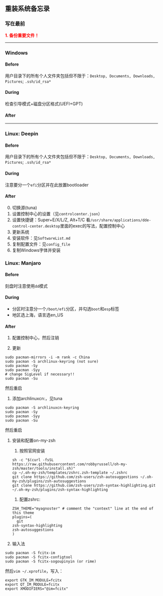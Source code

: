 ## 重装系统备忘录

### 写在最前
<font color='red'><b>1. 备份重要文件！</b></font>

---

### Windows

#### Before
用户目录下的所有个人文件夹包括但不限于：`` Desktop, Documents, Downloads, Pictures ``; `` .ssh/id_rsa* ``

#### During
检查引导模式+磁盘分区格式(UEFI+GPT)

#### After

---

### Linux: Deepin

#### Before
用户目录下的所有个人文件夹包括但不限于：`` Desktop, Documents, Downloads, Pictures ``; `` .ssh/id_rsa* ``

#### During

注意要分一个`` efi ``分区并在此放置bootloader

#### After

0. 切换源(tuna)
1. 设置控制中心的设置（见`` controlcenter.json ``）
1. 设置快捷键：Super+E/X/L/Z, Alt+T/C
   看`` /usr/share/applications/dde-control-center.desktop ``里面的exec的写法，配置控制中心
1. 更新系统
1. 安装软件：见`` SoftwareList.md ``
1. 复制配置文件：见`` config_file ``
1. 复制Windows字体并安装


### Linux: Manjaro

#### Before

刻盘时注意使用`` dd ``模式

#### During

 - 分区时注意分一个`` /boot/efi ``分区，并勾选`` boot ``和`` esp ``标签
 - 地区选上海，语言选en_US

#### After

1. 配置控制中心，然后注销

1. 更新
```shell
sudo pacman-mirrors -i -m rank -c China
sudo pacman -S archlinux-keyring (not sure)
sudo pacman -Sy
sudo pacman -Syy
# change SigLevel if necessary!!
sudo pacman -Su
```
然后重启

1. 添加archlinuxcn:，见tuna
```shell
sudo pacman -S archlinuxcn-keyring
sudo pacman -Sy
sudo pacman -Syy
sudo pacman -Su
```
然后重启

1. 安装和配置on-my-zsh
   1. 按照官网安装
   ```shell
   sh -c "$(curl -fsSL https://raw.githubusercontent.com/robbyrussell/oh-my-zsh/master/tools/install.sh)"
   cp ~/.oh-my-zsh/templates/zshrc.zsh-template ~/.zshrc
   git clone https://github.com/zsh-users/zsh-autosuggestions ~/.oh-my-zsh/plugins/zsh-autosuggestions
   git clone https://github.com/zsh-users/zsh-syntax-highlighting.git ~/.oh-my-zsh/plugins/zsh-syntax-highlighting
   ```

   1. 配置zshrc: 
   ```shell
   ZSH_THEME="myagnoster" # comment the "context" line at the end of this theme
   plugins=(
     git
   zsh-syntax-highlighting
   zsh-autosuggestions
   )
   ```

1. 输入法
```shell
sudo pacman -S fcitx-im
sudo pacman -S fcitx-configtool
sudo pacman -S fcitx-sogoupinyin (or rime)
```
然后`` vim ~/.xprofile ``，写入：
```shell
export GTK_IM_MODULE=fcitx
export QT_IM_MODULE=fcitx
export XMODIFIERS="@im=fcitx"
```

